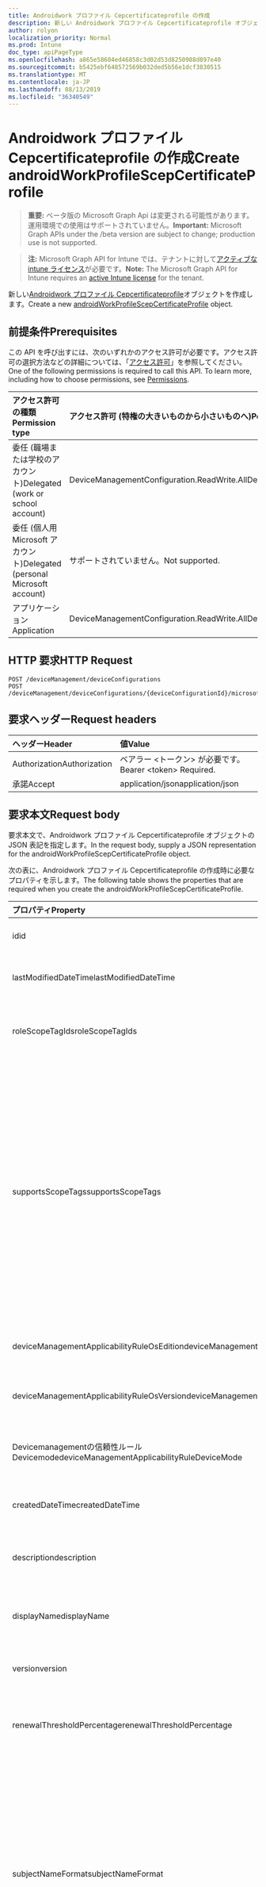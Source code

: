 ```yaml
---
title: Androidwork プロファイル Cepcertificateprofile の作成
description: 新しい Androidwork プロファイル Cepcertificateprofile オブジェクトを作成します。
author: rolyon
localization_priority: Normal
ms.prod: Intune
doc_type: apiPageType
ms.openlocfilehash: a865e58604ed46858c3d02d53d8250988d897e40
ms.sourcegitcommit: b5425ebf648572569b032ded5b56e1dcf3830515
ms.translationtype: MT
ms.contentlocale: ja-JP
ms.lasthandoff: 08/13/2019
ms.locfileid: "36340549"
---
```

# <a name="create-androidworkprofilescepcertificateprofile"></a><span data-ttu-id="d5c54-103">Androidwork プロファイル Cepcertificateprofile の作成</span><span class="sxs-lookup"><span data-stu-id="d5c54-103">Create androidWorkProfileScepCertificateProfile</span></span>

> <span data-ttu-id="d5c54-104">**重要:** ベータ版の Microsoft Graph Api は変更される可能性があります。運用環境での使用はサポートされていません。</span><span class="sxs-lookup"><span data-stu-id="d5c54-104">**Important:** Microsoft Graph APIs under the /beta version are subject to change; production use is not supported.</span></span>

> <span data-ttu-id="d5c54-105">**注:** Microsoft Graph API for Intune では、テナントに対して[アクティブな intune ライセンス](https://go.microsoft.com/fwlink/?linkid=839381)が必要です。</span><span class="sxs-lookup"><span data-stu-id="d5c54-105">**Note:** The Microsoft Graph API for Intune requires an [active Intune license](https://go.microsoft.com/fwlink/?linkid=839381) for the tenant.</span></span>

<span data-ttu-id="d5c54-106">新しい[Androidwork プロファイル Cepcertificateprofile](../resources/intune-deviceconfig-androidworkprofilescepcertificateprofile.md)オブジェクトを作成します。</span><span class="sxs-lookup"><span data-stu-id="d5c54-106">Create a new [androidWorkProfileScepCertificateProfile](../resources/intune-deviceconfig-androidworkprofilescepcertificateprofile.md) object.</span></span>

## <a name="prerequisites"></a><span data-ttu-id="d5c54-107">前提条件</span><span class="sxs-lookup"><span data-stu-id="d5c54-107">Prerequisites</span></span>
<span data-ttu-id="d5c54-p101">この API を呼び出すには、次のいずれかのアクセス許可が必要です。アクセス許可の選択方法などの詳細については、「[アクセス許可](/graph/permissions-reference)」を参照してください。</span><span class="sxs-lookup"><span data-stu-id="d5c54-p101">One of the following permissions is required to call this API. To learn more, including how to choose permissions, see [Permissions](/graph/permissions-reference).</span></span>

|<span data-ttu-id="d5c54-110">アクセス許可の種類</span><span class="sxs-lookup"><span data-stu-id="d5c54-110">Permission type</span></span>|<span data-ttu-id="d5c54-111">アクセス許可 (特権の大きいものから小さいものへ)</span><span class="sxs-lookup"><span data-stu-id="d5c54-111">Permissions (from most to least privileged)</span></span>|
|:---|:---|
|<span data-ttu-id="d5c54-112">委任 (職場または学校のアカウント)</span><span class="sxs-lookup"><span data-stu-id="d5c54-112">Delegated (work or school account)</span></span>|<span data-ttu-id="d5c54-113">DeviceManagementConfiguration.ReadWrite.All</span><span class="sxs-lookup"><span data-stu-id="d5c54-113">DeviceManagementConfiguration.ReadWrite.All</span></span>|
|<span data-ttu-id="d5c54-114">委任 (個人用 Microsoft アカウント)</span><span class="sxs-lookup"><span data-stu-id="d5c54-114">Delegated (personal Microsoft account)</span></span>|<span data-ttu-id="d5c54-115">サポートされていません。</span><span class="sxs-lookup"><span data-stu-id="d5c54-115">Not supported.</span></span>|
|<span data-ttu-id="d5c54-116">アプリケーション</span><span class="sxs-lookup"><span data-stu-id="d5c54-116">Application</span></span>|<span data-ttu-id="d5c54-117">DeviceManagementConfiguration.ReadWrite.All</span><span class="sxs-lookup"><span data-stu-id="d5c54-117">DeviceManagementConfiguration.ReadWrite.All</span></span>|

## <a name="http-request"></a><span data-ttu-id="d5c54-118">HTTP 要求</span><span class="sxs-lookup"><span data-stu-id="d5c54-118">HTTP Request</span></span>
<!-- {
  "blockType": "ignored"
}
-->
``` http
POST /deviceManagement/deviceConfigurations
POST /deviceManagement/deviceConfigurations/{deviceConfigurationId}/microsoft.graph.windowsDomainJoinConfiguration/networkAccessConfigurations
```

## <a name="request-headers"></a><span data-ttu-id="d5c54-119">要求ヘッダー</span><span class="sxs-lookup"><span data-stu-id="d5c54-119">Request headers</span></span>
|<span data-ttu-id="d5c54-120">ヘッダー</span><span class="sxs-lookup"><span data-stu-id="d5c54-120">Header</span></span>|<span data-ttu-id="d5c54-121">値</span><span class="sxs-lookup"><span data-stu-id="d5c54-121">Value</span></span>|
|:---|:---|
|<span data-ttu-id="d5c54-122">Authorization</span><span class="sxs-lookup"><span data-stu-id="d5c54-122">Authorization</span></span>|<span data-ttu-id="d5c54-123">ベアラー &lt;トークン&gt; が必要です。</span><span class="sxs-lookup"><span data-stu-id="d5c54-123">Bearer &lt;token&gt; Required.</span></span>|
|<span data-ttu-id="d5c54-124">承諾</span><span class="sxs-lookup"><span data-stu-id="d5c54-124">Accept</span></span>|<span data-ttu-id="d5c54-125">application/json</span><span class="sxs-lookup"><span data-stu-id="d5c54-125">application/json</span></span>|

## <a name="request-body"></a><span data-ttu-id="d5c54-126">要求本文</span><span class="sxs-lookup"><span data-stu-id="d5c54-126">Request body</span></span>
<span data-ttu-id="d5c54-127">要求本文で、Androidwork プロファイル Cepcertificateprofile オブジェクトの JSON 表記を指定します。</span><span class="sxs-lookup"><span data-stu-id="d5c54-127">In the request body, supply a JSON representation for the androidWorkProfileScepCertificateProfile object.</span></span>

<span data-ttu-id="d5c54-128">次の表に、Androidwork プロファイル Cepcertificateprofile の作成時に必要なプロパティを示します。</span><span class="sxs-lookup"><span data-stu-id="d5c54-128">The following table shows the properties that are required when you create the androidWorkProfileScepCertificateProfile.</span></span>

|<span data-ttu-id="d5c54-129">プロパティ</span><span class="sxs-lookup"><span data-stu-id="d5c54-129">Property</span></span>|<span data-ttu-id="d5c54-130">型</span><span class="sxs-lookup"><span data-stu-id="d5c54-130">Type</span></span>|<span data-ttu-id="d5c54-131">説明</span><span class="sxs-lookup"><span data-stu-id="d5c54-131">Description</span></span>|
|:---|:---|:---|
|<span data-ttu-id="d5c54-132">id</span><span class="sxs-lookup"><span data-stu-id="d5c54-132">id</span></span>|<span data-ttu-id="d5c54-133">文字列</span><span class="sxs-lookup"><span data-stu-id="d5c54-133">String</span></span>|<span data-ttu-id="d5c54-134">エンティティのキー。</span><span class="sxs-lookup"><span data-stu-id="d5c54-134">Key of the entity.</span></span> <span data-ttu-id="d5c54-135">[deviceConfiguration](../resources/intune-deviceconfig-deviceconfiguration.md) から継承します</span><span class="sxs-lookup"><span data-stu-id="d5c54-135">Inherited from [deviceConfiguration](../resources/intune-deviceconfig-deviceconfiguration.md)</span></span>|
|<span data-ttu-id="d5c54-136">lastModifiedDateTime</span><span class="sxs-lookup"><span data-stu-id="d5c54-136">lastModifiedDateTime</span></span>|<span data-ttu-id="d5c54-137">DateTimeOffset</span><span class="sxs-lookup"><span data-stu-id="d5c54-137">DateTimeOffset</span></span>|<span data-ttu-id="d5c54-138">オブジェクトの最終更新の DateTime。</span><span class="sxs-lookup"><span data-stu-id="d5c54-138">DateTime the object was last modified.</span></span> <span data-ttu-id="d5c54-139">[deviceConfiguration](../resources/intune-deviceconfig-deviceconfiguration.md) から継承します</span><span class="sxs-lookup"><span data-stu-id="d5c54-139">Inherited from [deviceConfiguration](../resources/intune-deviceconfig-deviceconfiguration.md)</span></span>|
|<span data-ttu-id="d5c54-140">roleScopeTagIds</span><span class="sxs-lookup"><span data-stu-id="d5c54-140">roleScopeTagIds</span></span>|<span data-ttu-id="d5c54-141">文字列コレクション</span><span class="sxs-lookup"><span data-stu-id="d5c54-141">String collection</span></span>|<span data-ttu-id="d5c54-142">このエンティティインスタンスの範囲タグのリスト。</span><span class="sxs-lookup"><span data-stu-id="d5c54-142">List of Scope Tags for this Entity instance.</span></span> <span data-ttu-id="d5c54-143">[deviceConfiguration](../resources/intune-deviceconfig-deviceconfiguration.md) から継承します</span><span class="sxs-lookup"><span data-stu-id="d5c54-143">Inherited from [deviceConfiguration](../resources/intune-deviceconfig-deviceconfiguration.md)</span></span>|
|<span data-ttu-id="d5c54-144">supportsScopeTags</span><span class="sxs-lookup"><span data-stu-id="d5c54-144">supportsScopeTags</span></span>|<span data-ttu-id="d5c54-145">Boolean</span><span class="sxs-lookup"><span data-stu-id="d5c54-145">Boolean</span></span>|<span data-ttu-id="d5c54-146">基になるデバイス構成がスコープタグの割り当てをサポートしているかどうかを示します。</span><span class="sxs-lookup"><span data-stu-id="d5c54-146">Indicates whether or not the underlying Device Configuration supports the assignment of scope tags.</span></span> <span data-ttu-id="d5c54-147">この値が false である場合、ScopeTags プロパティへの割り当ては許可されません。エンティティは、スコープを持つユーザーには表示されません。</span><span class="sxs-lookup"><span data-stu-id="d5c54-147">Assigning to the ScopeTags property is not allowed when this value is false and entities will not be visible to scoped users.</span></span> <span data-ttu-id="d5c54-148">これは Silverlight で作成された従来のポリシーに対して実行され、Azure ポータルでポリシーを削除して再作成することによって解決できます。</span><span class="sxs-lookup"><span data-stu-id="d5c54-148">This occurs for Legacy policies created in Silverlight and can be resolved by deleting and recreating the policy in the Azure Portal.</span></span> <span data-ttu-id="d5c54-149">このプロパティに値を設定するには、 SetExtrusionDirection メソッドを適用します。</span><span class="sxs-lookup"><span data-stu-id="d5c54-149">This property is read-only.</span></span> <span data-ttu-id="d5c54-150">[deviceConfiguration](../resources/intune-deviceconfig-deviceconfiguration.md) から継承します</span><span class="sxs-lookup"><span data-stu-id="d5c54-150">Inherited from [deviceConfiguration](../resources/intune-deviceconfig-deviceconfiguration.md)</span></span>|
|<span data-ttu-id="d5c54-151">deviceManagementApplicabilityRuleOsEdition</span><span class="sxs-lookup"><span data-stu-id="d5c54-151">deviceManagementApplicabilityRuleOsEdition</span></span>|[<span data-ttu-id="d5c54-152">deviceManagementApplicabilityRuleOsEdition</span><span class="sxs-lookup"><span data-stu-id="d5c54-152">deviceManagementApplicabilityRuleOsEdition</span></span>](../resources/intune-deviceconfig-devicemanagementapplicabilityruleosedition.md)|<span data-ttu-id="d5c54-153">このポリシーの OS エディションの適用。</span><span class="sxs-lookup"><span data-stu-id="d5c54-153">The OS edition applicability for this Policy.</span></span> <span data-ttu-id="d5c54-154">[deviceConfiguration](../resources/intune-deviceconfig-deviceconfiguration.md) から継承します</span><span class="sxs-lookup"><span data-stu-id="d5c54-154">Inherited from [deviceConfiguration](../resources/intune-deviceconfig-deviceconfiguration.md)</span></span>|
|<span data-ttu-id="d5c54-155">deviceManagementApplicabilityRuleOsVersion</span><span class="sxs-lookup"><span data-stu-id="d5c54-155">deviceManagementApplicabilityRuleOsVersion</span></span>|[<span data-ttu-id="d5c54-156">deviceManagementApplicabilityRuleOsVersion</span><span class="sxs-lookup"><span data-stu-id="d5c54-156">deviceManagementApplicabilityRuleOsVersion</span></span>](../resources/intune-deviceconfig-devicemanagementapplicabilityruleosversion.md)|<span data-ttu-id="d5c54-157">このポリシーの OS バージョン適用ルール。</span><span class="sxs-lookup"><span data-stu-id="d5c54-157">The OS version applicability rule for this Policy.</span></span> <span data-ttu-id="d5c54-158">[deviceConfiguration](../resources/intune-deviceconfig-deviceconfiguration.md) から継承します</span><span class="sxs-lookup"><span data-stu-id="d5c54-158">Inherited from [deviceConfiguration](../resources/intune-deviceconfig-deviceconfiguration.md)</span></span>|
|<span data-ttu-id="d5c54-159">Devicemanagementの信頼性ルール Devicemode</span><span class="sxs-lookup"><span data-stu-id="d5c54-159">deviceManagementApplicabilityRuleDeviceMode</span></span>|[<span data-ttu-id="d5c54-160">Devicemanagementの信頼性ルール Devicemode</span><span class="sxs-lookup"><span data-stu-id="d5c54-160">deviceManagementApplicabilityRuleDeviceMode</span></span>](../resources/intune-deviceconfig-devicemanagementapplicabilityruledevicemode.md)|<span data-ttu-id="d5c54-161">このポリシーのデバイスモード適用ルール。</span><span class="sxs-lookup"><span data-stu-id="d5c54-161">The device mode applicability rule for this Policy.</span></span> <span data-ttu-id="d5c54-162">[deviceConfiguration](../resources/intune-deviceconfig-deviceconfiguration.md) から継承します</span><span class="sxs-lookup"><span data-stu-id="d5c54-162">Inherited from [deviceConfiguration](../resources/intune-deviceconfig-deviceconfiguration.md)</span></span>|
|<span data-ttu-id="d5c54-163">createdDateTime</span><span class="sxs-lookup"><span data-stu-id="d5c54-163">createdDateTime</span></span>|<span data-ttu-id="d5c54-164">DateTimeOffset</span><span class="sxs-lookup"><span data-stu-id="d5c54-164">DateTimeOffset</span></span>|<span data-ttu-id="d5c54-165">オブジェクトが作成された DateTime。</span><span class="sxs-lookup"><span data-stu-id="d5c54-165">DateTime the object was created.</span></span> <span data-ttu-id="d5c54-166">[deviceConfiguration](../resources/intune-deviceconfig-deviceconfiguration.md) から継承します</span><span class="sxs-lookup"><span data-stu-id="d5c54-166">Inherited from [deviceConfiguration](../resources/intune-deviceconfig-deviceconfiguration.md)</span></span>|
|<span data-ttu-id="d5c54-167">description</span><span class="sxs-lookup"><span data-stu-id="d5c54-167">description</span></span>|<span data-ttu-id="d5c54-168">String</span><span class="sxs-lookup"><span data-stu-id="d5c54-168">String</span></span>|<span data-ttu-id="d5c54-169">管理者が指定した、デバイス構成についての説明。</span><span class="sxs-lookup"><span data-stu-id="d5c54-169">Admin provided description of the Device Configuration.</span></span> <span data-ttu-id="d5c54-170">[deviceConfiguration](../resources/intune-deviceconfig-deviceconfiguration.md) から継承します</span><span class="sxs-lookup"><span data-stu-id="d5c54-170">Inherited from [deviceConfiguration](../resources/intune-deviceconfig-deviceconfiguration.md)</span></span>|
|<span data-ttu-id="d5c54-171">displayName</span><span class="sxs-lookup"><span data-stu-id="d5c54-171">displayName</span></span>|<span data-ttu-id="d5c54-172">String</span><span class="sxs-lookup"><span data-stu-id="d5c54-172">String</span></span>|<span data-ttu-id="d5c54-173">管理者が指定した、デバイス構成の名前。</span><span class="sxs-lookup"><span data-stu-id="d5c54-173">Admin provided name of the device configuration.</span></span> <span data-ttu-id="d5c54-174">[deviceConfiguration](../resources/intune-deviceconfig-deviceconfiguration.md) から継承します</span><span class="sxs-lookup"><span data-stu-id="d5c54-174">Inherited from [deviceConfiguration](../resources/intune-deviceconfig-deviceconfiguration.md)</span></span>|
|<span data-ttu-id="d5c54-175">version</span><span class="sxs-lookup"><span data-stu-id="d5c54-175">version</span></span>|<span data-ttu-id="d5c54-176">Int32</span><span class="sxs-lookup"><span data-stu-id="d5c54-176">Int32</span></span>|<span data-ttu-id="d5c54-177">デバイス構成のバージョン。</span><span class="sxs-lookup"><span data-stu-id="d5c54-177">Version of the device configuration.</span></span> <span data-ttu-id="d5c54-178">[deviceConfiguration](../resources/intune-deviceconfig-deviceconfiguration.md) から継承します</span><span class="sxs-lookup"><span data-stu-id="d5c54-178">Inherited from [deviceConfiguration](../resources/intune-deviceconfig-deviceconfiguration.md)</span></span>|
|<span data-ttu-id="d5c54-179">renewalThresholdPercentage</span><span class="sxs-lookup"><span data-stu-id="d5c54-179">renewalThresholdPercentage</span></span>|<span data-ttu-id="d5c54-180">Int32</span><span class="sxs-lookup"><span data-stu-id="d5c54-180">Int32</span></span>|<span data-ttu-id="d5c54-181">証明書の更新しきい値の割合。</span><span class="sxs-lookup"><span data-stu-id="d5c54-181">Certificate renewal threshold percentage.</span></span> <span data-ttu-id="d5c54-182">[AndroidWorkProfileCertificateProfileBase](../resources/intune-deviceconfig-androidworkprofilecertificateprofilebase.md)から継承された有効な値 1 ~ 99</span><span class="sxs-lookup"><span data-stu-id="d5c54-182">Valid values 1 to 99 Inherited from [androidWorkProfileCertificateProfileBase](../resources/intune-deviceconfig-androidworkprofilecertificateprofilebase.md)</span></span>|
|<span data-ttu-id="d5c54-183">subjectNameFormat</span><span class="sxs-lookup"><span data-stu-id="d5c54-183">subjectNameFormat</span></span>|[<span data-ttu-id="d5c54-184">subjectNameFormat</span><span class="sxs-lookup"><span data-stu-id="d5c54-184">subjectNameFormat</span></span>](../resources/intune-deviceconfig-subjectnameformat.md)|<span data-ttu-id="d5c54-185">証明書のサブジェクト名の形式。</span><span class="sxs-lookup"><span data-stu-id="d5c54-185">Certificate Subject Name Format.</span></span> <span data-ttu-id="d5c54-186">[AndroidWorkProfileCertificateProfileBase](../resources/intune-deviceconfig-androidworkprofilecertificateprofilebase.md)から継承されます。</span><span class="sxs-lookup"><span data-stu-id="d5c54-186">Inherited from [androidWorkProfileCertificateProfileBase](../resources/intune-deviceconfig-androidworkprofilecertificateprofilebase.md).</span></span> <span data-ttu-id="d5c54-187">可能な値は、`commonName`、`commonNameIncludingEmail`、`commonNameAsEmail`、`custom`、`commonNameAsIMEI`、`commonNameAsSerialNumber`、`commonNameAsAadDeviceId`、`commonNameAsIntuneDeviceId`、`commonNameAsDurableDeviceId` です。</span><span class="sxs-lookup"><span data-stu-id="d5c54-187">Possible values are: `commonName`, `commonNameIncludingEmail`, `commonNameAsEmail`, `custom`, `commonNameAsIMEI`, `commonNameAsSerialNumber`, `commonNameAsAadDeviceId`, `commonNameAsIntuneDeviceId`, `commonNameAsDurableDeviceId`.</span></span>|
|<span data-ttu-id="d5c54-188">certificateValidityPeriodValue</span><span class="sxs-lookup"><span data-stu-id="d5c54-188">certificateValidityPeriodValue</span></span>|<span data-ttu-id="d5c54-189">Int32</span><span class="sxs-lookup"><span data-stu-id="d5c54-189">Int32</span></span>|<span data-ttu-id="d5c54-190">証明書の有効期間の値。</span><span class="sxs-lookup"><span data-stu-id="d5c54-190">Value for the Certificate Validity Period.</span></span> <span data-ttu-id="d5c54-191">[AndroidWorkProfileCertificateProfileBase](../resources/intune-deviceconfig-androidworkprofilecertificateprofilebase.md)から継承します。</span><span class="sxs-lookup"><span data-stu-id="d5c54-191">Inherited from [androidWorkProfileCertificateProfileBase](../resources/intune-deviceconfig-androidworkprofilecertificateprofilebase.md)</span></span>|
|<span data-ttu-id="d5c54-192">certificateValidityPeriodScale</span><span class="sxs-lookup"><span data-stu-id="d5c54-192">certificateValidityPeriodScale</span></span>|[<span data-ttu-id="d5c54-193">certificateValidityPeriodScale</span><span class="sxs-lookup"><span data-stu-id="d5c54-193">certificateValidityPeriodScale</span></span>](../resources/intune-deviceconfig-certificatevalidityperiodscale.md)|<span data-ttu-id="d5c54-194">証明書の有効期間のスケール。</span><span class="sxs-lookup"><span data-stu-id="d5c54-194">Scale for the Certificate Validity Period.</span></span> <span data-ttu-id="d5c54-195">[AndroidWorkProfileCertificateProfileBase](../resources/intune-deviceconfig-androidworkprofilecertificateprofilebase.md)から継承されます。</span><span class="sxs-lookup"><span data-stu-id="d5c54-195">Inherited from [androidWorkProfileCertificateProfileBase](../resources/intune-deviceconfig-androidworkprofilecertificateprofilebase.md).</span></span> <span data-ttu-id="d5c54-196">可能な値は、`days`、`months`、`years` です。</span><span class="sxs-lookup"><span data-stu-id="d5c54-196">Possible values are: `days`, `months`, `years`.</span></span>|
|<span data-ttu-id="d5c54-197">extendedKeyUsages</span><span class="sxs-lookup"><span data-stu-id="d5c54-197">extendedKeyUsages</span></span>|<span data-ttu-id="d5c54-198">[Extendedkeyusage](../resources/intune-deviceconfig-extendedkeyusage.md)コレクション</span><span class="sxs-lookup"><span data-stu-id="d5c54-198">[extendedKeyUsage](../resources/intune-deviceconfig-extendedkeyusage.md) collection</span></span>|<span data-ttu-id="d5c54-199">拡張キー使用法 (EKU) の設定。</span><span class="sxs-lookup"><span data-stu-id="d5c54-199">Extended Key Usage (EKU) settings.</span></span> <span data-ttu-id="d5c54-200">このコレクションには、最大で 500 個の要素を含めることができます。</span><span class="sxs-lookup"><span data-stu-id="d5c54-200">This collection can contain a maximum of 500 elements.</span></span> <span data-ttu-id="d5c54-201">[AndroidWorkProfileCertificateProfileBase](../resources/intune-deviceconfig-androidworkprofilecertificateprofilebase.md)から継承します。</span><span class="sxs-lookup"><span data-stu-id="d5c54-201">Inherited from [androidWorkProfileCertificateProfileBase](../resources/intune-deviceconfig-androidworkprofilecertificateprofilebase.md)</span></span>|
|<span data-ttu-id="d5c54-202">subjectAlternativeNameType</span><span class="sxs-lookup"><span data-stu-id="d5c54-202">subjectAlternativeNameType</span></span>|[<span data-ttu-id="d5c54-203">subjectAlternativeNameType</span><span class="sxs-lookup"><span data-stu-id="d5c54-203">subjectAlternativeNameType</span></span>](../resources/intune-deviceconfig-subjectalternativenametype.md)|<span data-ttu-id="d5c54-204">証明書のサブジェクトの別名の種類。</span><span class="sxs-lookup"><span data-stu-id="d5c54-204">Certificate Subject Alternative Name Type.</span></span> <span data-ttu-id="d5c54-205">[AndroidWorkProfileCertificateProfileBase](../resources/intune-deviceconfig-androidworkprofilecertificateprofilebase.md)から継承されます。</span><span class="sxs-lookup"><span data-stu-id="d5c54-205">Inherited from [androidWorkProfileCertificateProfileBase](../resources/intune-deviceconfig-androidworkprofilecertificateprofilebase.md).</span></span> <span data-ttu-id="d5c54-206">可能な値は、`none`、`emailAddress`、`userPrincipalName`、`customAzureADAttribute`、`domainNameService` です。</span><span class="sxs-lookup"><span data-stu-id="d5c54-206">Possible values are: `none`, `emailAddress`, `userPrincipalName`, `customAzureADAttribute`, `domainNameService`.</span></span>|
|<span data-ttu-id="d5c54-207">scepServerUrls</span><span class="sxs-lookup"><span data-stu-id="d5c54-207">scepServerUrls</span></span>|<span data-ttu-id="d5c54-208">文字列コレクション</span><span class="sxs-lookup"><span data-stu-id="d5c54-208">String collection</span></span>|<span data-ttu-id="d5c54-209">SCEP サーバーの Url</span><span class="sxs-lookup"><span data-stu-id="d5c54-209">SCEP Server Url(s)</span></span>|
|<span data-ttu-id="d5c54-210">Subjectnameformatstring プロパティ</span><span class="sxs-lookup"><span data-stu-id="d5c54-210">subjectNameFormatString</span></span>|<span data-ttu-id="d5c54-211">String</span><span class="sxs-lookup"><span data-stu-id="d5c54-211">String</span></span>|<span data-ttu-id="d5c54-212">SubjectNameFormat = Custom で使用するカスタム形式。</span><span class="sxs-lookup"><span data-stu-id="d5c54-212">Custom format to use with SubjectNameFormat = Custom.</span></span> <span data-ttu-id="d5c54-213">例: CN = {{EmailAddress}}, E = {{EmailAddress}}, OU = エンタープライズユーザー, O = Contoso Corporation, L = Redmond, ST = WA, C = US</span><span class="sxs-lookup"><span data-stu-id="d5c54-213">Example: CN={{EmailAddress}},E={{EmailAddress}},OU=Enterprise Users,O=Contoso Corporation,L=Redmond,ST=WA,C=US</span></span>|
|<span data-ttu-id="d5c54-214">keyUsage</span><span class="sxs-lookup"><span data-stu-id="d5c54-214">keyUsage</span></span>|[<span data-ttu-id="d5c54-215">keyUsages</span><span class="sxs-lookup"><span data-stu-id="d5c54-215">keyUsages</span></span>](../resources/intune-deviceconfig-keyusages.md)|<span data-ttu-id="d5c54-216">SCEP キーの使用法。</span><span class="sxs-lookup"><span data-stu-id="d5c54-216">SCEP Key Usage.</span></span> <span data-ttu-id="d5c54-217">可能な値は、`keyEncipherment`、`digitalSignature` です。</span><span class="sxs-lookup"><span data-stu-id="d5c54-217">Possible values are: `keyEncipherment`, `digitalSignature`.</span></span>|
|<span data-ttu-id="d5c54-218">keySize</span><span class="sxs-lookup"><span data-stu-id="d5c54-218">keySize</span></span>|[<span data-ttu-id="d5c54-219">keySize</span><span class="sxs-lookup"><span data-stu-id="d5c54-219">keySize</span></span>](../resources/intune-deviceconfig-keysize.md)|<span data-ttu-id="d5c54-220">SCEP キーのサイズ。</span><span class="sxs-lookup"><span data-stu-id="d5c54-220">SCEP Key Size.</span></span> <span data-ttu-id="d5c54-221">可能な値は、`size1024`、`size2048` です。</span><span class="sxs-lookup"><span data-stu-id="d5c54-221">Possible values are: `size1024`, `size2048`.</span></span>|
|<span data-ttu-id="d5c54-222">hashAlgorithm</span><span class="sxs-lookup"><span data-stu-id="d5c54-222">hashAlgorithm</span></span>|[<span data-ttu-id="d5c54-223">hashAlgorithms</span><span class="sxs-lookup"><span data-stu-id="d5c54-223">hashAlgorithms</span></span>](../resources/intune-deviceconfig-hashalgorithms.md)|<span data-ttu-id="d5c54-224">SCEP ハッシュアルゴリズム。</span><span class="sxs-lookup"><span data-stu-id="d5c54-224">SCEP Hash Algorithm.</span></span> <span data-ttu-id="d5c54-225">可能な値は、`sha1`、`sha2` です。</span><span class="sxs-lookup"><span data-stu-id="d5c54-225">Possible values are: `sha1`, `sha2`.</span></span>|
|<span data-ttu-id="d5c54-226">subjectAlternativeNameFormatString</span><span class="sxs-lookup"><span data-stu-id="d5c54-226">subjectAlternativeNameFormatString</span></span>|<span data-ttu-id="d5c54-227">String</span><span class="sxs-lookup"><span data-stu-id="d5c54-227">String</span></span>|<span data-ttu-id="d5c54-228">AAD 属性を定義するカスタム文字列。</span><span class="sxs-lookup"><span data-stu-id="d5c54-228">Custom String that defines the AAD Attribute.</span></span>|
|<span data-ttu-id="d5c54-229">certificateStore</span><span class="sxs-lookup"><span data-stu-id="d5c54-229">certificateStore</span></span>|[<span data-ttu-id="d5c54-230">certificateStore</span><span class="sxs-lookup"><span data-stu-id="d5c54-230">certificateStore</span></span>](../resources/intune-deviceconfig-certificatestore.md)|<span data-ttu-id="d5c54-231">ターゲットストアの証明書。</span><span class="sxs-lookup"><span data-stu-id="d5c54-231">Target store certificate.</span></span> <span data-ttu-id="d5c54-232">可能な値は、`user`、`machine` です。</span><span class="sxs-lookup"><span data-stu-id="d5c54-232">Possible values are: `user`, `machine`.</span></span>|
|<span data-ttu-id="d5c54-233">customSubjectAlternativeNames</span><span class="sxs-lookup"><span data-stu-id="d5c54-233">customSubjectAlternativeNames</span></span>|<span data-ttu-id="d5c54-234">[Customsubject代替 (ベンダー](../resources/intune-deviceconfig-customsubjectalternativename.md) ) コレクション</span><span class="sxs-lookup"><span data-stu-id="d5c54-234">[customSubjectAlternativeName](../resources/intune-deviceconfig-customsubjectalternativename.md) collection</span></span>|<span data-ttu-id="d5c54-235">カスタムサブジェクトの別名設定。</span><span class="sxs-lookup"><span data-stu-id="d5c54-235">Custom Subject Alternative Name Settings.</span></span> <span data-ttu-id="d5c54-236">このコレクションには、最大で 500 個の要素を含めることができます。</span><span class="sxs-lookup"><span data-stu-id="d5c54-236">This collection can contain a maximum of 500 elements.</span></span>|



## <a name="response"></a><span data-ttu-id="d5c54-237">応答</span><span class="sxs-lookup"><span data-stu-id="d5c54-237">Response</span></span>
<span data-ttu-id="d5c54-238">成功した場合、このメソッド`201 Created`は応答コードと、応答本文で[Androidwork プロファイル cepcertificateprofile](../resources/intune-deviceconfig-androidworkprofilescepcertificateprofile.md)オブジェクトを返します。</span><span class="sxs-lookup"><span data-stu-id="d5c54-238">If successful, this method returns a `201 Created` response code and a [androidWorkProfileScepCertificateProfile](../resources/intune-deviceconfig-androidworkprofilescepcertificateprofile.md) object in the response body.</span></span>

## <a name="example"></a><span data-ttu-id="d5c54-239">例</span><span class="sxs-lookup"><span data-stu-id="d5c54-239">Example</span></span>

### <a name="request"></a><span data-ttu-id="d5c54-240">要求</span><span class="sxs-lookup"><span data-stu-id="d5c54-240">Request</span></span>
<span data-ttu-id="d5c54-241">以下は、要求の例です。</span><span class="sxs-lookup"><span data-stu-id="d5c54-241">Here is an example of the request.</span></span>
``` http
POST https://graph.microsoft.com/beta/deviceManagement/deviceConfigurations
Content-type: application/json
Content-length: 1982

{
  "@odata.type": "#microsoft.graph.androidWorkProfileScepCertificateProfile",
  "roleScopeTagIds": [
    "Role Scope Tag Ids value"
  ],
  "supportsScopeTags": true,
  "deviceManagementApplicabilityRuleOsEdition": {
    "@odata.type": "microsoft.graph.deviceManagementApplicabilityRuleOsEdition",
    "osEditionTypes": [
      "windows10EnterpriseN"
    ],
    "name": "Name value",
    "ruleType": "exclude"
  },
  "deviceManagementApplicabilityRuleOsVersion": {
    "@odata.type": "microsoft.graph.deviceManagementApplicabilityRuleOsVersion",
    "minOSVersion": "Min OSVersion value",
    "maxOSVersion": "Max OSVersion value",
    "name": "Name value",
    "ruleType": "exclude"
  },
  "deviceManagementApplicabilityRuleDeviceMode": {
    "@odata.type": "microsoft.graph.deviceManagementApplicabilityRuleDeviceMode",
    "deviceMode": "sModeConfiguration",
    "name": "Name value",
    "ruleType": "exclude"
  },
  "description": "Description value",
  "displayName": "Display Name value",
  "version": 7,
  "renewalThresholdPercentage": 10,
  "subjectNameFormat": "commonNameIncludingEmail",
  "certificateValidityPeriodValue": 14,
  "certificateValidityPeriodScale": "months",
  "extendedKeyUsages": [
    {
      "@odata.type": "microsoft.graph.extendedKeyUsage",
      "name": "Name value",
      "objectIdentifier": "Object Identifier value"
    }
  ],
  "subjectAlternativeNameType": "emailAddress",
  "scepServerUrls": [
    "Scep Server Urls value"
  ],
  "subjectNameFormatString": "Subject Name Format String value",
  "keyUsage": "digitalSignature",
  "keySize": "size2048",
  "hashAlgorithm": "sha2",
  "subjectAlternativeNameFormatString": "Subject Alternative Name Format String value",
  "certificateStore": "machine",
  "customSubjectAlternativeNames": [
    {
      "@odata.type": "microsoft.graph.customSubjectAlternativeName",
      "sanType": "emailAddress",
      "name": "Name value"
    }
  ]
}
```

### <a name="response"></a><span data-ttu-id="d5c54-242">応答</span><span class="sxs-lookup"><span data-stu-id="d5c54-242">Response</span></span>
<span data-ttu-id="d5c54-p125">以下は、応答の例です。注:簡潔にするために、ここに示す応答オブジェクトは切り詰められている場合があります。すべてのプロパティは実際の呼び出しから返されます。</span><span class="sxs-lookup"><span data-stu-id="d5c54-p125">Here is an example of the response. Note: The response object shown here may be truncated for brevity. All of the properties will be returned from an actual call.</span></span>
``` http
HTTP/1.1 201 Created
Content-Type: application/json
Content-Length: 2154

{
  "@odata.type": "#microsoft.graph.androidWorkProfileScepCertificateProfile",
  "id": "6f494abf-4abf-6f49-bf4a-496fbf4a496f",
  "lastModifiedDateTime": "2017-01-01T00:00:35.1329464-08:00",
  "roleScopeTagIds": [
    "Role Scope Tag Ids value"
  ],
  "supportsScopeTags": true,
  "deviceManagementApplicabilityRuleOsEdition": {
    "@odata.type": "microsoft.graph.deviceManagementApplicabilityRuleOsEdition",
    "osEditionTypes": [
      "windows10EnterpriseN"
    ],
    "name": "Name value",
    "ruleType": "exclude"
  },
  "deviceManagementApplicabilityRuleOsVersion": {
    "@odata.type": "microsoft.graph.deviceManagementApplicabilityRuleOsVersion",
    "minOSVersion": "Min OSVersion value",
    "maxOSVersion": "Max OSVersion value",
    "name": "Name value",
    "ruleType": "exclude"
  },
  "deviceManagementApplicabilityRuleDeviceMode": {
    "@odata.type": "microsoft.graph.deviceManagementApplicabilityRuleDeviceMode",
    "deviceMode": "sModeConfiguration",
    "name": "Name value",
    "ruleType": "exclude"
  },
  "createdDateTime": "2017-01-01T00:02:43.5775965-08:00",
  "description": "Description value",
  "displayName": "Display Name value",
  "version": 7,
  "renewalThresholdPercentage": 10,
  "subjectNameFormat": "commonNameIncludingEmail",
  "certificateValidityPeriodValue": 14,
  "certificateValidityPeriodScale": "months",
  "extendedKeyUsages": [
    {
      "@odata.type": "microsoft.graph.extendedKeyUsage",
      "name": "Name value",
      "objectIdentifier": "Object Identifier value"
    }
  ],
  "subjectAlternativeNameType": "emailAddress",
  "scepServerUrls": [
    "Scep Server Urls value"
  ],
  "subjectNameFormatString": "Subject Name Format String value",
  "keyUsage": "digitalSignature",
  "keySize": "size2048",
  "hashAlgorithm": "sha2",
  "subjectAlternativeNameFormatString": "Subject Alternative Name Format String value",
  "certificateStore": "machine",
  "customSubjectAlternativeNames": [
    {
      "@odata.type": "microsoft.graph.customSubjectAlternativeName",
      "sanType": "emailAddress",
      "name": "Name value"
    }
  ]
}
```






